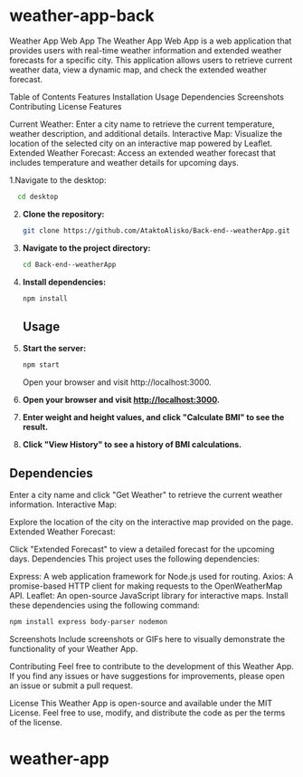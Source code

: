 # weather-app-back

Weather App Web App
The Weather App Web App is a web application that provides users with real-time weather information and extended weather forecasts for a specific city. This application allows users to retrieve current weather data, view a dynamic map, and check the extended weather forecast.

Table of Contents
Features
Installation
Usage
Dependencies
Screenshots
Contributing
License
Features

Current Weather: Enter a city name to retrieve the current temperature, weather description, and additional details.
Interactive Map: Visualize the location of the selected city on an interactive map powered by Leaflet.
Extended Weather Forecast: Access an extended weather forecast that includes temperature and weather details for upcoming days.

1.Navigate to the desktop:

```bash
  cd desktop
```

2. **Clone the repository:**

   ```bash
   git clone https://github.com/AtaktoAlisko/Back-end--weatherApp.git
   ```

3. **Navigate to the project directory:**

   ```bash
   cd Back-end--weatherApp
   ```

4. **Install dependencies:**

   ```bash
   npm install
   ```

   ## Usage

5. **Start the server:**

   ```bash
   npm start
   ```

   Open your browser and visit http://localhost:3000.

6. **Open your browser and visit [http://localhost:3000](http://localhost:3000).**

7. **Enter weight and height values, and click "Calculate BMI" to see the result.**

8. **Click "View History" to see a history of BMI calculations.**

## Dependencies

Enter a city name and click "Get Weather" to retrieve the current weather information.
Interactive Map:

Explore the location of the city on the interactive map provided on the page.
Extended Weather Forecast:

Click "Extended Forecast" to view a detailed forecast for the upcoming days.
Dependencies
This project uses the following dependencies:

Express: A web application framework for Node.js used for routing.
Axios: A promise-based HTTP client for making requests to the OpenWeatherMap API.
Leaflet: An open-source JavaScript library for interactive maps.
Install these dependencies using the following command:

```bash
npm install express body-parser nodemon
```

Screenshots
Include screenshots or GIFs here to visually demonstrate the functionality of your Weather App.

Contributing
Feel free to contribute to the development of this Weather App. If you find any issues or have suggestions for improvements, please open an issue or submit a pull request.

License
This Weather App is open-source and available under the MIT License. Feel free to use, modify, and distribute the code as per the terms of the license.

# weather-app
